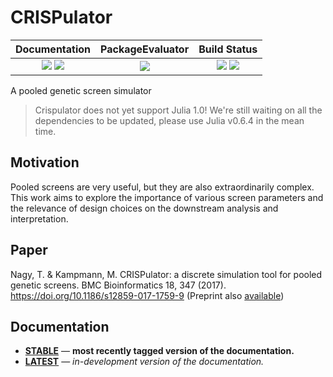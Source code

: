 # CRISPulator

| **Documentation** | **PackageEvaluator** | **Build Status** |
|:---:|:---:|:---:|
| [![][docs-latest-img]][docs-latest-url] [![][docs-stable-img]][docs-stable-url] | [![][pkg-0.6-img]][pkg-0.6-url] | [![][travis-img]][travis-url] [![][codecov-img]][codecov-url] |

A pooled genetic screen simulator

> Crispulator does not yet support Julia 1.0! We're still waiting on all the dependencies to be updated, please use Julia v0.6.4 in the mean time.

## Motivation

Pooled screens are very useful, but they are also extraordinarily complex.
This work aims to explore the importance of various screen parameters and
the relevance of design choices on the downstream analysis and
interpretation.

## Paper

Nagy, T. & Kampmann, M. CRISPulator: a discrete simulation tool for pooled genetic screens. BMC Bioinformatics 18, 347 (2017). https://doi.org/10.1186/s12859-017-1759-9 (Preprint also [available](https://doi.org/10.1101/119131))

## Documentation

- [**STABLE**][docs-stable-url] &mdash; **most recently tagged version of the documentation.**
- [**LATEST**][docs-latest-url] &mdash; *in-development version of the documentation.*



[docs-latest-img]: https://img.shields.io/badge/docs-latest-blue.svg
[docs-latest-url]: https://tlnagy.github.io/Crispulator.jl/latest

[docs-stable-img]: https://img.shields.io/badge/docs-stable-blue.svg
[docs-stable-url]: https://tlnagy.github.io/Crispulator.jl/stable

[pkg-0.6-img]: http://pkg.julialang.org/badges/Crispulator_0.6.svg
[pkg-0.6-url]: http://pkg.julialang.org/?pkg=Crispulator

[travis-img]: http://img.shields.io/travis/tlnagy/Crispulator.jl.svg
[travis-url]: https://travis-ci.org/tlnagy/Crispulator.jl
[codecov-img]: https://codecov.io/gh/tlnagy/Crispulator.jl/branch/master/graph/badge.svg
[codecov-url]: https://codecov.io/gh/tlnagy/Crispulator.jl
